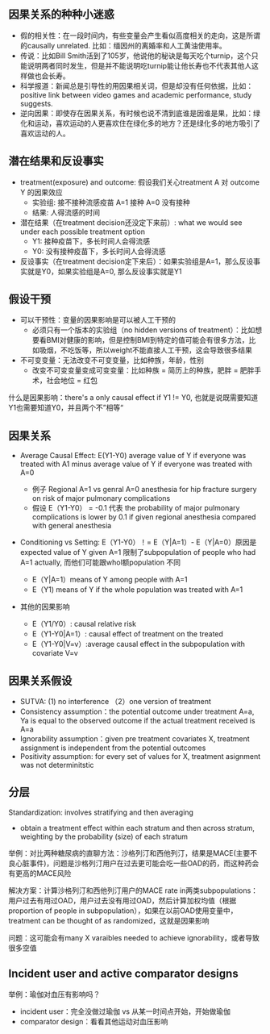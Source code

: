 ## 因果关系的种种小迷惑
- 假的相关性：在一段时间内，有些变量会产生看似高度相关的走向，这是所谓的causally unrelated. 比如：缅因州的离婚率和人工黄油使用率。
- 传说：比如Bill Smith活到了105岁，他说他的秘诀是每天吃个turnip，这个只能说明两者同时发生，但是并不能说明吃turnip能让他长寿也不代表其他人这样做也会长寿。
- 科学报道：新闻总是引导性的用因果相关词，但是却没有任何依据，比如：positive link between video games and academic performance, study suggests.
- 逆向因果：即使存在因果关系，有时候也说不清到底谁是因谁是果，比如：绿化和运动，喜欢运动的人更喜欢住在绿化多的地方？还是绿化多的地方吸引了喜欢运动的人。

## 潜在结果和反设事实
- treatment(exposure) and outcome: 假设我们关心treatment A 对 outcome Y 的因果效应
  - 实验组: 接不接种流感疫苗 A=1 接种 A=0 没有接种
  - 结果: 人得流感的时间
- 潜在结果（在treatment decision还没定下来前）: what we would see under each possible treatment option
  - Y1: 接种疫苗下，多长时间人会得流感
  - Y0: 没有接种疫苗下，多长时间人会得流感
- 反设事实（在treatment decision定下来后）：如果实验组是A=1，那么反设事实就是Y0，如果实验组是A=0, 那么反设事实就是Y1

## 假设干预
- 可以干预性：变量的因果影响是可以被人工干预的
  - 必须只有一个版本的实验组（no hidden versions of treatment）：比如想要看BMI对健康的影响，但是控制BMI到特定的值可能会有很多方法，比如吸烟，不吃饭等，所以weight不能直接人工干预，这会导致很多结果
- 不可变变量：无法改变不可变变量，比如种族，年龄，性别
  - 改变不可变变量变成可变变量：比如种族 = 简历上的种族，肥胖 = 肥胖手术，社会地位 = 红包

什么是因果影响：there's a only causal effect if Y1 != Y0, 也就是说既需要知道Y1也需要知道Y0，并且两个不”相等“

## 因果关系
- Average Causal Effect: E(Y1-Y0) average value of Y if everyone was treated with A1 minus average value of Y if everyone was treated with A=0
  - 例子 Regional A=1 vs genral A=0 anesthesia for hip fracture surgery on risk of major pulmonary complications
  - 假设 E（Y1-Y0） = -0.1 代表 the probability of major pulmonary complications is lower by 0.1 if given regional anesthesia compared with general anesthesia

- Conditioning vs Setting: E（Y1-Y0）！= E（Y|A=1）- E（Y|A=0）原因是 expected value of Y given A=1 限制了subpopulation of people who had A=1 actually, 而他们可能跟whol额population 不同
  - E（Y|A=1）means of Y among people with A=1
  - E（Y1) means of Y if the whole population was treated with A=1

- 其他的因果影响
  - E（Y1/Y0）: causal relative risk
  - E（Y1-Y0|A=1）: causal effect of treatment on the treated
  - E（Y1-Y0|V=v）:average causal effect in the subpopulation with covariate V=v

## 因果关系假设
- SUTVA: (1) no interference （2）one version of treatment
- Consistency assumption：the potential outcome under treatment A=a, Ya is equal to the observed outcome if the actual treatment received is A=a
- Ignorability assumption：given pre treatment covariates X, treatment assignment is independent from the potential outcomes
- Positivity assumption: for every set of values for X, treatment asignment was not determinitstic

## 分层
Standardization: involves stratifying and then averaging
- obtain a treatment effect within each stratum and then across stratum, weighting by the probability (size) of each stratum

举例：对比两种糖尿病的直聊方法：沙格列汀和西他列汀，结果是MACE(主要不良心脏事件)，问题是沙格列汀用户在过去更可能会吃一些OAD的药，而这种药会有更高的MACE风险

解决方案：计算沙格列汀和西他列汀用户的MACE rate in两类subpopulations：用户过去有用过OAD，用户过去没有用过OAD，然后计算加权均值（根据proportion of people in subpopulation），如果在以前OAD使用变量中，treatment can be thought of as randomized，这就是因果影响

问题：这可能会有many X varaibles needed to achieve ignorability，或者导致很多空值

## Incident user and active comparator designs
举例：瑜伽对血压有影响吗？
- incident user：完全没做过瑜伽 vs 从某一时间点开始，开始做瑜伽
- comparator design：看看其他运动对血压影响
